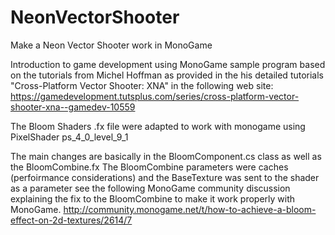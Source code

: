 # NeonVectorShooter
Make a Neon Vector Shooter work in MonoGame

Introduction to game development using MonoGame sample program based on the tutorials from Michel Hoffman 
as provided in the his detailed tutorials "Cross-Platform Vector Shooter: XNA" in the following web site:
https://gamedevelopment.tutsplus.com/series/cross-platform-vector-shooter-xna--gamedev-10559

The Bloom Shaders .fx file were adapted to work with monogame using PixelShader ps_4_0_level_9_1

The main changes are basically in the BloomComponent.cs class as well as the BloomCombine.fx
The BloomCombine parameters were caches (perfoirmance considerations) and the BaseTexture was sent to the shader as a parameter
see the following MonoGame community discussion explaining the fix to the BloomCombine to make it work properly with MonoGame.
http://community.monogame.net/t/how-to-achieve-a-bloom-effect-on-2d-textures/2614/7
